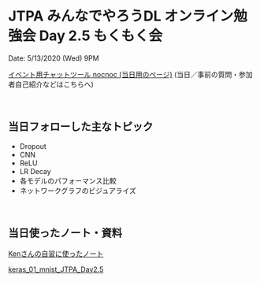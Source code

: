 # JTPA みんなでやろうDL オンライン勉強会 Day 2.5 もくもく会

Date: 5/13/2020 (Wed) 9PM

[イベント用チャットツール nocnoc (当日用のページ)](https://nocnoc.ooo/app#/events/93B9A1FE-77C7-40D0-9222-BDBA1FCAAFAA)
 (当日／事前の質問・参加者自己紹介などはこちらへ)

<br>

## 当日フォローした主なトピック

* Dropout
* CNN
* ReLU
* LR Decay
* 各モデルのパフォーマンス比較
* ネットワークグラフのビジュアライズ


<br>

## 当日使ったノート・資料

[Kenさんの自習に使ったノート](https://colab.research.google.com/drive/1bZNFIUbtNHldOTl-AMeRz7s35SKPxM6l?usp=sharing)

[keras_01_mnist_JTPA_Day2.5](https://colab.research.google.com/drive/1k9NiSKp8stwYEdRnLTXNrNEgVhuYhvoN?usp=sharing)

